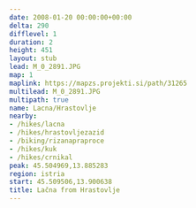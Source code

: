 ```yaml
---
date: 2008-01-20 00:00:00+00:00
delta: 290
difflevel: 1
duration: 2
height: 451
layout: stub
lead: M_0_2891.JPG
map: 1
maplink: https://mapzs.projekti.si/path/31265
multilead: M_0_2891.JPG
multipath: true
name: Lacna/Hrastovlje
nearby:
- /hikes/lacna
- /hikes/hrastovljezazid
- /biking/rizanapraproce
- /hikes/kuk
- /hikes/crnikal
peak: 45.504969,13.885283
region: istria
start: 45.509506,13.900638
title: Lačna from Hrastovlje
---
```

